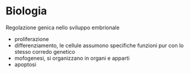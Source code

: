 # Biologia

Regolazione genica nello sviluppo embrionale

* proliferazione
* differenziamento, le cellule assumono specifiche funzioni pur con lo stesso corredo genetico
* mofogenesi, si organizzano in organi e apparti
* apoptosi


<!--stackedit_data:
eyJoaXN0b3J5IjpbMTEyMTQyMTYyOF19
-->